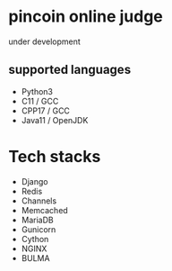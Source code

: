 # pincoin online judge
under development

## supported languages
* Python3
* C11 / GCC
* CPP17 / GCC
* Java11 / OpenJDK

# Tech stacks

* Django
* Redis
* Channels
* Memcached
* MariaDB
* Gunicorn
* Cython
* NGINX
* BULMA
